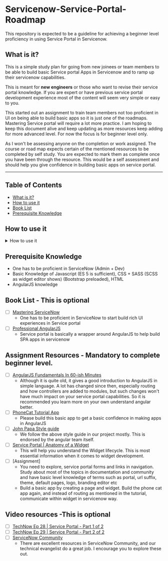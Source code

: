 # Servicenow-Service-Portal-Roadmap
This repository is expected to be a guideline for achieving a beginner level proficiency in using Service Portal in Servicenow.


## What is it?

This is a simple study plan for going from new joinees or team members to be able to build basic Service portal Apps in Servicenow and to ramp up their servicenow capabilities.

This is meant for **new engineers** or those who want to revise their service portal knowledge. If you are expert or have previous service portal development experience most of the content will seem very simple or easy to you.

This started out an assignment to train team members not too proficient in UI on being able to build basic apps so it is just one of the roadmaps. Mastering Service portal will require a lot more practice. I am hoping to keep this document alive and keep updating as more resources keep adding for more advanced level. For now the focus is for beginner level only.

As I won't be assessing anyone on the completion or work assigned. The course or road map expects certain of the mentioned resources to be completed by self study. You are expected to mark them as complete once you have been through the resource.
This would be a self assessment and should help you give confidence in building basic apps on service portal.

---

## Table of Contents

- [What is it?](#what-is-it)
- [How to use it](#how-to-use-it)
- [Book List](#book-list)
- [Prerequisite Knowledge](#prerequisite-knowledge)

## How to use it

<details>
<summary>How to use it</summary>

Everything below is an outline, and you should tackle the items in order from top to bottom.

I'm using Github's special markdown flavor, including tasks lists to check progress.

**Create a new branch so you can check items like this, just put an x in the brackets: [x]**

Fork this repo, checkout to your system , create a branch to keep progress.

    Mark all boxes with X after you completed your changes

`git add . `

`git commit -m "Marked x" `

`git push --force `

</details>

## Prerequisite Knowledge
  - One has to be proficient in ServiceNow (Admin + Dev)
  - Basic Knowledge of Javascript (ES 5 is sufficient), CSS + SASS (SCSS as widget editor shows) (Bootstrap preloaded), HTML
  - AngularJS knowledge

## Book List - This is optional
- [ ] [Mastering ServiceNow](https://www.amazon.in/Mastering-ServiceNow-Martin-Wood/dp/1782174214/ref=sr_1_1?ie=UTF8&qid=1544426871&sr=8-1)
    - One has to be proficient in ServiceNow to start build rich UI experiences in Service portal
- [ ] [Professional AngularJS](https://www.amazon.in/Professional-AngularJS-WROX-Valeri-Karpov/dp/8126556439/ref=sr_1_22?ie=UTF8&qid=1544427235&sr=8-22&keywords=angular)
    - Service portal is basically a wrapper around AngularJS to help build SPA apps in servicenow

## Assignment Resources - Mandatory to complete beginner level.
  - [ ] [AngularJS Fundamentals In 60-ish Minutes](https://www.youtube.com/watch?v=i9MHigUZKEM)
    - Although it is quite old, it gives a good introduction to AngularJS in simple language. A lot has changed since then, especially routing and how controllers are added to modules, but such changes won't have much impact on your service portal capabilities. So it is recommended you learn more on your own understand angular better.
  - [ ] [PhoneCat Tutorial App](https://docs.angularjs.org/tutorial/)
    - Please build this basic app to get a basic confidence in making apps in AngularJS
  - [ ] [John Papa Style guide](https://github.com/johnpapa/angular-styleguide/blob/master/a1/README.md)
    - We follow the above style guide in our project mostly. This is endorsed by the angular team itself.
  - [ ] [Service Portal | Anatomy of a Widget](https://www.youtube.com/watch?v=MllpUpcl6TI)
    - This will help you understand the Widget lifecycle. This is most essential information when it comes to widget development.
  - [ ] [Assignment]
    - You need to explore, service portal forms and links in navigation. Study about most of the topics in documentation and community and have basic level knowledge of terms such as portal, url suffix, theme, default pages, logo, branding editor etc
    - Build a basic app by creating a page and widget. Build the phone cat app again, and instead of routing as mentioned in the tutorial, communicate within widget in servicenow way.

## Video resources -This is optional
  - [ ] [TechNow Ep 28 | Service Portal - Part 1 of 2](https://www.youtube.com/watch?v=wzCGZ5Mq5iU)
  - [ ] [TechNow Ep 29 | Service Portal - Part 2 of 2](https://www.youtube.com/watch?v=HtOpbk_00Qw)
  - [ ] [ServiceNow Community](https://community.servicenow.com/community)
    - There are excellent resources in ServiceNow Community, and our technical evangelist do a great job. I encourage you to explore these out.
